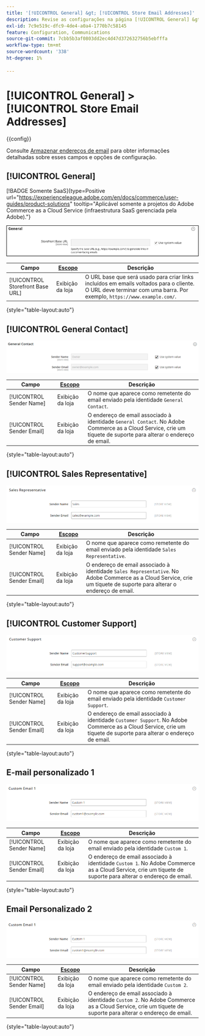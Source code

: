 ```yaml
---
title: '[!UICONTROL General] &gt; [!UICONTROL Store Email Addresses]'
description: Revise as configurações na página [!UICONTROL General] &gt; [!UICONTROL Store Email Addresses] do Administrador do Commerce.
exl-id: 7c9e519c-dfc9-4de4-a0a4-1770b7c58145
feature: Configuration, Communications
source-git-commit: 7cbb5b3af0803dd2ec4d47d372632756b5ebfffa
workflow-type: tm+mt
source-wordcount: '338'
ht-degree: 1%

---
```


# [!UICONTROL General] > [!UICONTROL Store Email Addresses]

{{config}}

Consulte [Armazenar endereços de email](../../getting-started/store-details.md#store-email-addresses) para obter informações detalhadas sobre esses campos e opções de configuração.

## [!UICONTROL General]

[!BADGE Somente SaaS]{type=Positive url="https://experienceleague.adobe.com/en/docs/commerce/user-guides/product-solutions" tooltip="Aplicável somente a projetos do Adobe Commerce as a Cloud Service (infraestrutura SaaS gerenciada pela Adobe)."}

![Armazenar Endereços de Email > Contato Geral](./assets/store-email-addresses-general-general.png)<!-- zoom -->

| Campo | [Escopo](../../getting-started/websites-stores-views.md#scope-settings) | Descrição |
|--- |--- |--- |
| [!UICONTROL Storefront Base URL] | Exibição da loja | O URL base que será usado para criar links incluídos em emails voltados para o cliente. O URL deve terminar com uma barra. Por exemplo, `https://www.example.com/`. |

{style="table-layout:auto"}

## [!UICONTROL General Contact]

![Armazenar Endereços de Email > Contato Geral](./assets/store-email-addresses-general-contact.png)<!-- zoom -->

| Campo | [Escopo](../../getting-started/websites-stores-views.md#scope-settings) | Descrição |
|--- |--- |--- |
| [!UICONTROL Sender Name] | Exibição da loja | O nome que aparece como remetente do email enviado pela identidade `General Contact`. |
| [!UICONTROL Sender Email] | Exibição da loja | O endereço de email associado à identidade `General Contact`. No Adobe Commerce as a Cloud Service, crie um tíquete de suporte para alterar o endereço de email. |

{style="table-layout:auto"}

## [!UICONTROL Sales Representative]

![Armazenar Endereços de Email > Representante de Vendas](./assets/store-email-addresses-sales-rep.png)<!-- zoom -->

| Campo | [Escopo](../../getting-started/websites-stores-views.md#scope-settings) | Descrição |
|--- |--- |--- |
| [!UICONTROL Sender Name] | Exibição da loja | O nome que aparece como remetente do email enviado pela identidade `Sales Representative`. |
| [!UICONTROL Sender Email] | Exibição da loja | O endereço de email associado à identidade `Sales Representative`.  No Adobe Commerce as a Cloud Service, crie um tíquete de suporte para alterar o endereço de email. |

{style="table-layout:auto"}

## [!UICONTROL Customer Support]

![Armazenar Endereços De Email > Suporte Ao Cliente](./assets/store-email-addresses-customer-support.png)<!-- zoom -->

| Campo | [Escopo](../../getting-started/websites-stores-views.md#scope-settings) | Descrição |
|--- |--- |--- |
| [!UICONTROL Sender Name] | Exibição da loja | O nome que aparece como remetente do email enviado pela identidade `Customer Support`. |
| [!UICONTROL Sender Email] | Exibição da loja | O endereço de email associado à identidade `Customer Support`.  No Adobe Commerce as a Cloud Service, crie um tíquete de suporte para alterar o endereço de email. |

{style="table-layout:auto"}

## E-mail personalizado 1

![Armazenar endereços de email > Email personalizado 1](./assets/store-email-addresses-custom-email1.png)<!-- zoom -->

| Campo | [Escopo](../../getting-started/websites-stores-views.md#scope-settings) | Descrição |
|--- |--- |--- |
| [!UICONTROL Sender Name] | Exibição da loja | O nome que aparece como remetente do email enviado pela identidade `Custom 1`. |
| [!UICONTROL Sender Email] | Exibição da loja | O endereço de email associado à identidade `Custom 1`.  No Adobe Commerce as a Cloud Service, crie um tíquete de suporte para alterar o endereço de email. |

{style="table-layout:auto"}

## Email Personalizado 2

![Armazenar Endereços de Email > Email Personalizado 2](./assets/store-email-addresses-custom-email1.png)<!-- zoom -->

| Campo | [Escopo](../../getting-started/websites-stores-views.md#scope-settings) | Descrição |
|--- |--- |--- |
| [!UICONTROL Sender Name] | Exibição da loja | O nome que aparece como remetente do email enviado pela identidade `Custom 2`. |
| [!UICONTROL Sender Email] | Exibição da loja | O endereço de email associado à identidade `Custom 2`.  No Adobe Commerce as a Cloud Service, crie um tíquete de suporte para alterar o endereço de email. |

{style="table-layout:auto"}
